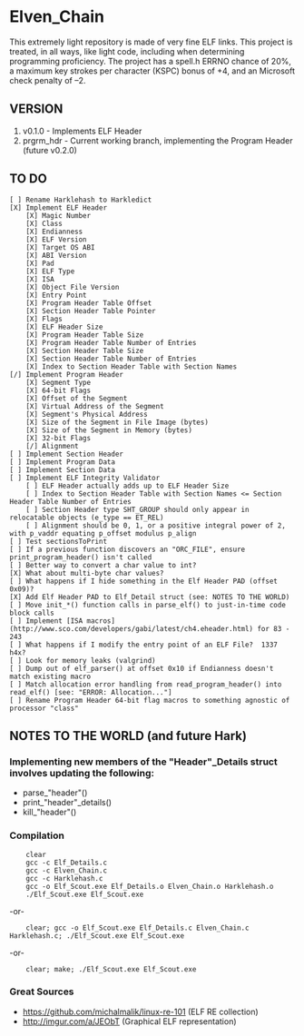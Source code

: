 # Elven_Chain
This extremely light repository is made of very fine ELF links. This project is treated, in all ways, like light code, including when determining programming proficiency. The project has a spell.h ERRNO chance of 20%, a maximum key strokes per character (KSPC) bonus of +4, and an Microsoft check penalty of –2.

## VERSION
1. v0.1.0 - Implements ELF Header
2. prgrm_hdr - Current working branch, implementing the Program Header (future v0.2.0)

## TO DO
    [ ] Rename Harklehash to Harkledict
    [X] Implement ELF Header
        [X] Magic Number
        [X] Class
        [X] Endianness
        [X] ELF Version
        [X] Target OS ABI
        [X] ABI Version
        [X] Pad
        [X] ELF Type
        [X] ISA
        [X] Object File Version
        [X] Entry Point
        [X] Program Header Table Offset
        [X] Section Header Table Pointer
        [X] Flags
        [X] ELF Header Size
        [X] Program Header Table Size
        [X] Program Header Table Number of Entries
        [X] Section Header Table Size
        [X] Section Header Table Number of Entries
        [X] Index to Section Header Table with Section Names
    [/] Implement Program Header
        [X] Segment Type
        [X] 64-bit Flags
        [X] Offset of the Segment
        [X] Virtual Address of the Segment
        [X] Segment's Physical Address
        [X] Size of the Segment in File Image (bytes)
        [X] Size of the Segment in Memory (bytes)
        [X] 32-bit Flags
        [/] Alignment
    [ ] Implement Section Header
    [ ] Implement Program Data
    [ ] Implement Section Data
    [ ] Implement ELF Integrity Validator
        [ ] ELF Header actually adds up to ELF Header Size
        [ ] Index to Section Header Table with Section Names <= Section Header Table Number of Entries
        [ ] Section Header type SHT_GROUP should only appear in relocatable objects (e_type == ET_REL)
        [ ] Alignment should be 0, 1, or a positive integral power of 2, with p_vaddr equating p_offset modulus p_align
    [ ] Test sectionsToPrint
    [ ] If a previous function discovers an "ORC_FILE", ensure print_program_header() isn't called
    [ ] Better way to convert a char value to int?
    [X] What about multi-byte char values?
    [ ] What happens if I hide something in the Elf Header PAD (offset 0x09)?
    [X] Add Elf Header PAD to Elf_Detail struct (see: NOTES TO THE WORLD)
    [ ] Move init_*() function calls in parse_elf() to just-in-time code block calls
    [ ] Implement [ISA macros](http://www.sco.com/developers/gabi/latest/ch4.eheader.html) for 83 - 243
    [ ] What happens if I modify the entry point of an ELF File?  1337 h4x?
    [ ] Look for memory leaks (valgrind)
    [ ] Dump out of elf_parser() at offset 0x10 if Endianness doesn't match existing macro
    [ ] Match allocation error handling from read_program_header() into read_elf() [see: "ERROR: Allocation..."]
    [ ] Rename Program Header 64-bit flag macros to something agnostic of processor "class"

## NOTES TO THE WORLD (and future Hark)
### Implementing new members of the "Header"_Details struct involves updating the following:
* parse_"header"()
* print_"header"_details()
* kill_"header"()
### Compilation
```
    clear
    gcc -c Elf_Details.c
    gcc -c Elven_Chain.c
    gcc -c Harklehash.c
    gcc -o Elf_Scout.exe Elf_Details.o Elven_Chain.o Harklehash.o
    ./Elf_Scout.exe Elf_Scout.exe

```
-or-
```
    clear; gcc -o Elf_Scout.exe Elf_Details.c Elven_Chain.c Harklehash.c; ./Elf_Scout.exe Elf_Scout.exe

```
-or-
```
    clear; make; ./Elf_Scout.exe Elf_Scout.exe

```
### Great Sources
* https://github.com/michalmalik/linux-re-101 (ELF RE collection)
* http://imgur.com/a/JEObT (Graphical ELF representation)
